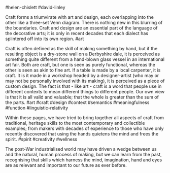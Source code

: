 #helen-chislett #david-linley

Craft forms a triumvirate with art and design, each overlapping into the other like a three-set Venn diagram. There is nothing new in this blurring of the boundaries. Craft and design are an essential part of the language of the decorative arts; it is only in recent decades that each dialect has splintered off into its own region.
#art 

Craft is often defined as the skill of making something by hand, but if the resulting object is a dry-stone wall on a Derbyshire dale, it is perceived as something quite different from a hand-blown glass vessel in an international art fair. Both are craft, but one is seen as purely functional, whereas the other is seen as akin to fine art. If a table is made by a local carpenter, it is craft. It is it made in a workshop headed by a designer-artist (who may or may not be personally involved with its making), it is perceived as a piece of custom design. The fact is that - like art - craft is a word that people use in different contexts to mean different things to different people. Our own view is that it is all valid and valuable; that the whole is greater than the sum of the parts.
#art #craft #design #context #semantics #meaningfulness #function #linguistic-relativity 

Within these pages, we have tried to bring together all aspects of craft from traditional, heritage skills to the most contemporary and collectible examples; from makers with decades of experience to those who have only recently discovered that using the hands quietens the mind and frees the spirit.
#spirit #creativity #wellness 

The post-War industrialised world may have driven a wedge between us and the natural, human process of making, but we can learn from the past, recognising that skills which harness the mind, imagination, hand and eyes are as relevant and important to our future as ever before.